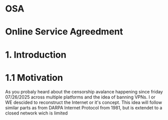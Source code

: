 # OSA
# Online Service Agreedment

# 1. Introduction

# 1.1 Motivation
As you probaly heard about the censorship avalance happening since friday 07/26/2025 across multiple platforms and the idea of banning VPNs.
I or WE descided to reconstruct the Internet or it's concept.
This idea will follow similar parts as from DARPA Internet Protocol from 1981, but is extendet to a closed network wich is limited
